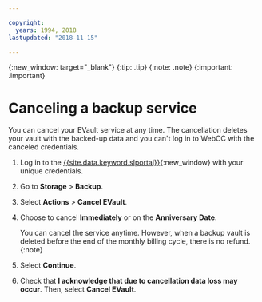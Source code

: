 ```yaml
---

copyright:
  years: 1994, 2018
lastupdated: "2018-11-15"

---
```

{:new_window: target="_blank"}
{:tip: .tip}
{:note: .note}
{:important: .important}

# Canceling a backup service

You can cancel your EVault service at any time. The cancellation deletes your vault with the backed-up data and you can't log in to WebCC with the canceled credentials.

1. Log in to the [{{site.data.keyword.slportal}}](https://control.softlayer.com/){:new_window} with your unique credentials.
2. Go to **Storage** > **Backup**.
3. Select **Actions** > **Cancel EVault**.
4. Choose to cancel **Immediately** or on the **Anniversary Date**.

   You can cancel the service anytime. However, when a backup vault is deleted before the end of the monthly billing cycle, there is no refund.
   {:note}
5. Select **Continue**.
6. Check that **I acknowledge that due to cancellation data loss may occur**. Then, select **Cancel EVault**.
